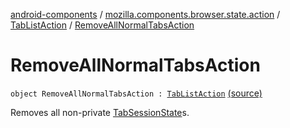 [android-components](../../index.md) / [mozilla.components.browser.state.action](../index.md) / [TabListAction](index.md) / [RemoveAllNormalTabsAction](./-remove-all-normal-tabs-action.md)

# RemoveAllNormalTabsAction

`object RemoveAllNormalTabsAction : `[`TabListAction`](index.md) [(source)](https://github.com/mozilla-mobile/android-components/blob/master/components/browser/state/src/main/java/mozilla/components/browser/state/action/BrowserAction.kt#L70)

Removes all non-private [TabSessionState](../../mozilla.components.browser.state.state/-tab-session-state/index.md)s.

